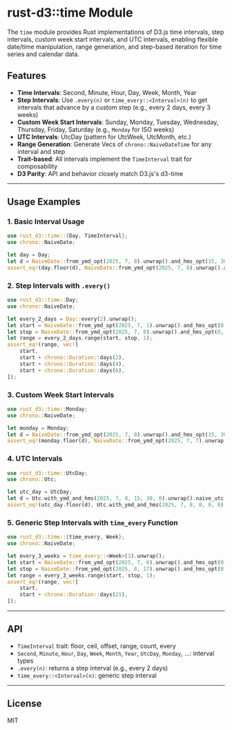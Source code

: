 # rust-d3::time Module

The `time` module provides Rust implementations of D3.js time intervals, step intervals, custom week start intervals, and UTC intervals, enabling flexible date/time manipulation, range generation, and step-based iteration for time series and calendar data.

## Features

- **Time Intervals**: Second, Minute, Hour, Day, Week, Month, Year
- **Step Intervals**: Use `.every(n)` or `time_every::<Interval>(n)` to get intervals that advance by a custom step (e.g., every 2 days, every 3 weeks)
- **Custom Week Start Intervals**: Sunday, Monday, Tuesday, Wednesday, Thursday, Friday, Saturday (e.g., `Monday` for ISO weeks)
- **UTC Intervals**: UtcDay (pattern for UtcWeek, UtcMonth, etc.)
- **Range Generation**: Generate Vecs of `chrono::NaiveDateTime` for any interval and step
- **Trait-based**: All intervals implement the `TimeInterval` trait for composability
- **D3 Parity**: API and behavior closely match D3.js's d3-time

---

## Usage Examples

### 1. Basic Interval Usage

```rust
use rust_d3::time::{Day, TimeInterval};
use chrono::NaiveDate;

let day = Day;
let d = NaiveDate::from_ymd_opt(2025, 7, 8).unwrap().and_hms_opt(15, 30, 0).unwrap();
assert_eq!(day.floor(d), NaiveDate::from_ymd_opt(2025, 7, 8).unwrap().and_hms_opt(0, 0, 0).unwrap());
```

### 2. Step Intervals with `.every()`

```rust
use rust_d3::time::Day;
use chrono::NaiveDate;

let every_2_days = Day::every(2).unwrap();
let start = NaiveDate::from_ymd_opt(2025, 7, 1).unwrap().and_hms_opt(0, 0, 0).unwrap();
let stop = NaiveDate::from_ymd_opt(2025, 7, 8).unwrap().and_hms_opt(0, 0, 0).unwrap();
let range = every_2_days.range(start, stop, 1);
assert_eq!(range, vec![
    start,
    start + chrono::Duration::days(2),
    start + chrono::Duration::days(4),
    start + chrono::Duration::days(6),
]);
```

### 3. Custom Week Start Intervals

```rust
use rust_d3::time::Monday;
use chrono::NaiveDate;

let monday = Monday;
let d = NaiveDate::from_ymd_opt(2025, 7, 8).unwrap().and_hms_opt(15, 30, 0).unwrap(); // Tuesday
assert_eq!(monday.floor(d), NaiveDate::from_ymd_opt(2025, 7, 7).unwrap().and_hms_opt(0, 0, 0).unwrap());
```

### 4. UTC Intervals

```rust
use rust_d3::time::UtcDay;
use chrono::Utc;

let utc_day = UtcDay;
let d = Utc.with_ymd_and_hms(2025, 7, 8, 15, 30, 0).unwrap().naive_utc();
assert_eq!(utc_day.floor(d), Utc.with_ymd_and_hms(2025, 7, 8, 0, 0, 0).unwrap().naive_utc());
```

### 5. Generic Step Intervals with `time_every` Function

```rust
use rust_d3::time::{time_every, Week};
use chrono::NaiveDate;

let every_3_weeks = time_every::<Week>(3).unwrap();
let start = NaiveDate::from_ymd_opt(2025, 7, 6).unwrap().and_hms_opt(0, 0, 0).unwrap();
let stop = NaiveDate::from_ymd_opt(2025, 8, 17).unwrap().and_hms_opt(0, 0, 0).unwrap();
let range = every_3_weeks.range(start, stop, 1);
assert_eq!(range, vec![
    start,
    start + chrono::Duration::days(21),
]);
```

---

## API

- `TimeInterval` trait: floor, ceil, offset, range, count, every
- `Second`, `Minute`, `Hour`, `Day`, `Week`, `Month`, `Year`, `UtcDay`, `Monday`, ...: interval types
- `.every(n)`: returns a step interval (e.g., every 2 days)
- `time_every::<Interval>(n)`: generic step interval

---

## License
MIT
